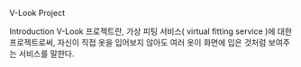 V-Look Project

Introduction
V-Look 프로젝트란, 가상 피팅 서비스( virtual fitting service )에 대한 프로젝트로써, 자신이 직접 옷을 입어보지 않아도 여러 옷이 화면에 입은 것처럼 보여주는 서비스를 말한다.

